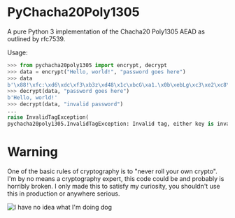 # PyChacha20Poly1305
A pure Python 3 implementation of the Chacha20 Poly1305 AEAD as outlined by rfc7539.

Usage:
```python
>>> from pychacha20poly1305 import encrypt, decrypt
>>> data = encrypt("Hello, world!", "password goes here")
>>> data
b'\x88!\xfc:\xd6\xdc\xf3\xb3z\xd48\x1c\xbcG\xa1.\x0b\xebLg\xc3\xe2\xc8\xbao\xc8\xef\xa2\x0c\x00\x03\xd8Q\xaf\xb8\x08\x8b=\xcf\xe6\xf7'
>>> decrypt(data, "password goes here")
b'Hello, world!'
>>> decrypt(data, "invalid password")
...
raise InvalidTagException(
pychacha20poly1305.InvalidTagException: Invalid tag, either key is invalid or the data is corrupted
```

# Warning
One of the basic rules of cryptography is to "never roll your own crypto". I'm by no means a cryptography expert, this code could be and probably is horribly broken. I only made this to satisfy my curiosity, you shouldn't use this in production or anywhere serious.

![I have no idea what I'm doing dog](https://i.kym-cdn.com/photos/images/original/000/234/765/b7e.jpg)